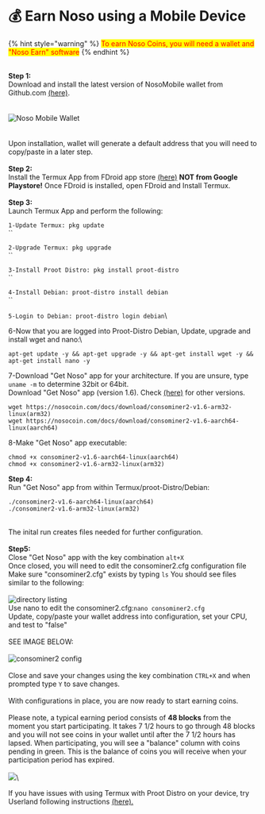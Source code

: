 # 💰 Earn Noso using a Mobile Device

{% hint style="warning" %}
<mark style="color:red;">To earn Noso Coins, you will need a wallet and "Noso Earn" software</mark>
{% endhint %}

\
**Step 1:**\
Download and install the latest version of NosoMobile wallet from Github.com [(here)](https://github.com/Noso-Project/NosoWallet-Android/releases).\
\
\
![Noso Mobile Wallet](https://nosocoin.com/docs/images/nosomobile.png)\
\
\
Upon installation, wallet will generate a default address that you will need to copy/paste in a later step.\
\
**Step 2:**\
Install the Termux App from FDroid app store [(here)](https://f-droid.org/F-Droid.apk) **NOT from Google Playstore!** Once FDroid is installed, open FDroid and Install Termux.\
\
**Step 3:**\
Launch Termux App and perform the following:

`1-Update Termux: pkg update`\
``

`2-Upgrade Termux: pkg upgrade`\
``

`3-Install Proot Distro: pkg install proot-distro`\
``

`4-Install Debian: proot-distro install debian`\
``

`5-Login to Debian: proot-distro login debian`\


6-Now that you are logged into Proot-Distro Debian, Update, upgrade and install wget and nano:\


```
apt-get update -y && apt-get upgrade -y && apt-get install wget -y && apt-get install nano -y
```

7-Download "Get Noso" app for your architecture. If you are unsure, type `uname -m` to determine 32bit or 64bit.\
Download "Get Noso" app (version 1.6). Check [(here)](https://github.com/Noso-Project/noso-website/tree/main/docs/download) for other versions.

```
wget https://nosocoin.com/docs/download/consominer2-v1.6-arm32-linux(arm32)
wget https://nosocoin.com/docs/download/consominer2-v1.6-aarch64-linux(aarch64)
```

8-Make "Get Noso" app executable:

```
chmod +x consominer2-v1.6-aarch64-linux(aarch64)
chmod +x consominer2-v1.6-arm32-linux(arm32)
```

**Step 4:**\
Run "Get Noso" app from within Termux/proot-Distro/Debian:&#x20;

```
./consominer2-v1.6-aarch64-linux(aarch64)
./consominer2-v1.6-arm32-linux(arm32)
```

\
The inital run creates files needed for further configuration.\
\
**Step5:**\
Close "Get Noso" app with the key combination `alt+X`\
Once closed, you will need to edit the consominer2.cfg configuration file\
Make sure "consominer2.cfg" exists by typing `ls` You should see files similar to the following:\
\
![directory listing](https://nosocoin.com/docs/images/termux\_ls.jpg) \
Use nano to edit the consominer2.cfg:`nano consominer2.cfg`\
Update, copy/paste your wallet address into configuration, set your CPU, and test to "false"\
\
SEE IMAGE BELOW:\
\
![consominer2 config](https://nosocoin.com/docs/images/consominercfg.png)\
\
Close and save your changes using the key combination `CTRL+X` and when prompted type `Y` to save changes.\
\
With configurations in place, you are now ready to start earning coins.\
\
Please note, a typical earning period consists of **48 blocks** from the moment you start participating. It takes 7 1/2 hours to go through 48 blocks and you will not see coins in your wallet until after the 7 1/2 hours has lapsed. When participating, you will see a "balance" column with coins pending in green. This is the balance of coins you will receive when your participation period has expired.\
\
![](https://nosocoin.com/docs/images/consominerbal.png)\


If you have issues with using Termux with Proot Distro on your device, try Userland following instructions [(here).](userland-instructions.md)

